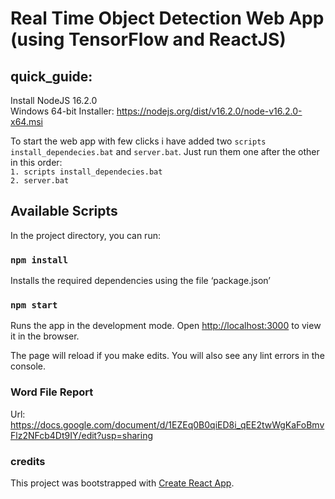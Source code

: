 # Real Time Object Detection Web App (using TensorFlow and ReactJS)

## quick_guide:
Install NodeJS 16.2.0 </br>
Windows 64-bit Installer: https://nodejs.org/dist/v16.2.0/node-v16.2.0-x64.msi </br>

To start the web app with few clicks i have added two `scripts install_dependecies.bat` and `server.bat`. Just run them one after the other in this order:  </br>`1. scripts install_dependecies.bat` </br> `2. server.bat`

## Available Scripts
In the project directory, you can run:

### `npm install`
Installs the required dependencies using the file ‘package.json’

### `npm start`
Runs the app in the development mode.
Open [http://localhost:3000](http://localhost:3000) to view it in the browser.

The page will reload if you make edits.
You will also see any lint errors in the console.

### Word File Report 
Url: https://docs.google.com/document/d/1EZEq0B0qiED8i_qEE2twWgKaFoBmvFlz2NFcb4Dt9IY/edit?usp=sharing

### credits
This project was bootstrapped with [Create React App](https://github.com/facebook/create-react-app).